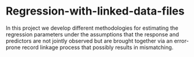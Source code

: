 # Regression-with-linked-data-files
In this project we develop different methodologies for estimating the regression parameters under the assumptions that the response and predictors are not jointly observed but are brought together via an error-prone record linkage process that possibly results in mismatching.
